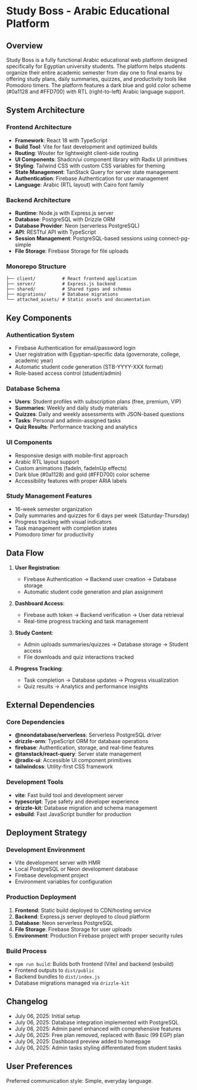 # Study Boss - Arabic Educational Platform

## Overview

Study Boss is a fully functional Arabic educational web platform designed specifically for Egyptian university students. The platform helps students organize their entire academic semester from day one to final exams by offering study plans, daily summaries, quizzes, and productivity tools like Pomodoro timers. The platform features a dark blue and gold color scheme (#0a1128 and #FFD700) with RTL (right-to-left) Arabic language support.

## System Architecture

### Frontend Architecture
- **Framework**: React 18 with TypeScript
- **Build Tool**: Vite for fast development and optimized builds
- **Routing**: Wouter for lightweight client-side routing
- **UI Components**: Shadcn/ui component library with Radix UI primitives
- **Styling**: Tailwind CSS with custom CSS variables for theming
- **State Management**: TanStack Query for server state management
- **Authentication**: Firebase Authentication for user management
- **Language**: Arabic (RTL layout) with Cairo font family

### Backend Architecture
- **Runtime**: Node.js with Express.js server
- **Database**: PostgreSQL with Drizzle ORM
- **Database Provider**: Neon (serverless PostgreSQL)
- **API**: RESTful API with TypeScript
- **Session Management**: PostgreSQL-based sessions using connect-pg-simple
- **File Storage**: Firebase Storage for file uploads

### Monorepo Structure
```
├── client/          # React frontend application
├── server/          # Express.js backend
├── shared/          # Shared types and schemas
├── migrations/      # Database migrations
└── attached_assets/ # Static assets and documentation
```

## Key Components

### Authentication System
- Firebase Authentication for email/password login
- User registration with Egyptian-specific data (governorate, college, academic year)
- Automatic student code generation (STB-YYYY-XXX format)
- Role-based access control (student/admin)

### Database Schema
- **Users**: Student profiles with subscription plans (free, premium, VIP)
- **Summaries**: Weekly and daily study materials
- **Quizzes**: Daily and weekly assessments with JSON-based questions
- **Tasks**: Personal and admin-assigned tasks
- **Quiz Results**: Performance tracking and analytics

### UI Components
- Responsive design with mobile-first approach
- Arabic RTL layout support
- Custom animations (fadeIn, fadeInUp effects)
- Dark blue (#0a1128) and gold (#FFD700) color scheme
- Accessibility features with proper ARIA labels

### Study Management Features
- 16-week semester organization
- Daily summaries and quizzes for 6 days per week (Saturday-Thursday)
- Progress tracking with visual indicators
- Task management with completion states
- Pomodoro timer for productivity

## Data Flow

1. **User Registration**: 
   - Firebase Authentication → Backend user creation → Database storage
   - Automatic student code generation and plan assignment

2. **Dashboard Access**:
   - Firebase auth token → Backend verification → User data retrieval
   - Real-time progress tracking and task management

3. **Study Content**:
   - Admin uploads summaries/quizzes → Database storage → Student access
   - File downloads and quiz interactions tracked

4. **Progress Tracking**:
   - Task completion → Database updates → Progress visualization
   - Quiz results → Analytics and performance insights

## External Dependencies

### Core Dependencies
- **@neondatabase/serverless**: Serverless PostgreSQL driver
- **drizzle-orm**: TypeScript ORM for database operations
- **firebase**: Authentication, storage, and real-time features
- **@tanstack/react-query**: Server state management
- **@radix-ui**: Accessible UI component primitives
- **tailwindcss**: Utility-first CSS framework

### Development Tools
- **vite**: Fast build tool and development server
- **typescript**: Type safety and developer experience
- **drizzle-kit**: Database migration and schema management
- **esbuild**: Fast JavaScript bundler for production

## Deployment Strategy

### Development Environment
- Vite development server with HMR
- Local PostgreSQL or Neon development database
- Firebase development project
- Environment variables for configuration

### Production Deployment
1. **Frontend**: Static build deployed to CDN/hosting service
2. **Backend**: Express.js server deployed to cloud platform
3. **Database**: Neon serverless PostgreSQL
4. **File Storage**: Firebase Storage for user uploads
5. **Environment**: Production Firebase project with proper security rules

### Build Process
- `npm run build`: Builds both frontend (Vite) and backend (esbuild)
- Frontend outputs to `dist/public`
- Backend bundles to `dist/index.js`
- Database migrations managed via `drizzle-kit`

## Changelog
- July 06, 2025: Initial setup
- July 06, 2025: Database integration implemented with PostgreSQL
- July 06, 2025: Admin panel enhanced with comprehensive features
- July 06, 2025: Free plan removed, replaced with Basic (99 EGP) plan
- July 06, 2025: Dashboard preview added to homepage
- July 06, 2025: Admin tasks styling differentiated from student tasks

## User Preferences

Preferred communication style: Simple, everyday language.